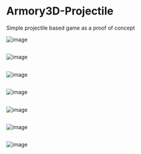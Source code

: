 # Armory3D-Projectile
Simple projectile based game as a proof of concept

![image](https://user-images.githubusercontent.com/55564981/219713455-7c4099f4-ad0e-491d-bdfe-700bb0881e1a.png)
##
![image](https://user-images.githubusercontent.com/55564981/219713533-ece68510-8ada-48b4-9fb5-8d76aabd7900.png)
##
![image](https://user-images.githubusercontent.com/55564981/219713585-da24a896-345f-4ecb-9be2-88905531604d.png)
##
![image](https://user-images.githubusercontent.com/55564981/219713645-626655ee-e918-49c0-911e-26271da92cdd.png)
##
![image](https://user-images.githubusercontent.com/55564981/219713734-c125aed8-b80b-422e-b3b0-186ef2b589fd.png)
##
![image](https://user-images.githubusercontent.com/55564981/219714140-bcb8e1e2-05ba-4255-a53b-9615595bb3d2.png)
##
![image](https://user-images.githubusercontent.com/55564981/219714296-74a2fab7-e84f-4789-9302-5ccc56ef2862.png)
